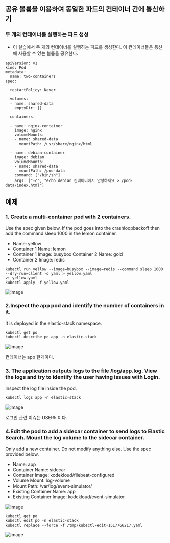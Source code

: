## 공유 볼륨을 이용하여 동일한 파드의 컨테이너 간에 통신하기

### 두 개의 컨테이너를 실행하는 파드 생성
- 이 실습에서 두 개의 컨테이너를 실행하는 파드를 생성한다. 이 컨테이너들은 통신에 사용할 수 있는 볼륨을 공유한다.

```
apiVersion: v1
kind: Pod
metadata:
  name: two-containers
spec:

  restartPolicy: Never

  volumes:
  - name: shared-data
    emptyDir: {}

  containers:

  - name: nginx-container
    image: nginx
    volumeMounts:
    - name: shared-data
      mountPath: /usr/share/nginx/html

  - name: debian-container
    image: debian
    volumeMounts:
    - name: shared-data
      mountPath: /pod-data
    command: ["/bin/sh"]
    args: ["-c", "echo debian 컨테이너에서 안녕하세요 > /pod-data/index.html"]
```







## 예제

### 1. Create a multi-container pod with 2 containers.
Use the spec given below.
If the pod goes into the crashloopbackoff then add the command sleep 1000 in the lemon container.


- Name: yellow
- Container 1 Name: lemon
- Container 1 Image: busybox
 Container 2 Name: gold
- Container 2 Image: redis

```
kubectl run yellow --image=busybox --image=redis --command sleep 1000 --dry-run=client -o yaml > yellow.yaml
vi yellow.yaml
kubectl apply -f yellow.yaml
```
![image](https://user-images.githubusercontent.com/81672260/169929260-6a8b1401-8123-49ad-8f85-412a5273be01.png)

### 2.Inspect the app pod and identify the number of containers in it.
It is deployed in the elastic-stack namespace.

```
kubectl get po
kubectl describe po app -n elastic-stack
```
![image](https://user-images.githubusercontent.com/81672260/169948788-bedbef66-ae1c-4ced-ab06-b8bfc717f860.png)

컨테이너는 app 한개이다.

### 3. The application outputs logs to the file /log/app.log. View the logs and try to identify the user having issues with Login.
Inspect the log file inside the pod.

```
kubectl logs app -n elastic-stack
```

![image](https://user-images.githubusercontent.com/81672260/169949417-fc68f135-e10b-4f25-85fb-09247abd56ef.png)

로그인 관련 이슈는 USER5 이다.

### 4.Edit the pod to add a sidecar container to send logs to Elastic Search. Mount the log volume to the sidecar container.
Only add a new container. Do not modify anything else. Use the spec provided below.


- Name: app
- Container Name: sidecar
- Container Image: kodekloud/filebeat-configured
- Volume Mount: log-volume
- Mount Path: /var/log/event-simulator/
- Existing Container Name: app
- Existing Container Image: kodekloud/event-simulator

![image](https://user-images.githubusercontent.com/81672260/169949715-689b5a01-eec2-4c80-b747-98e673cf4137.png)


```
kubectl get po
kubectl edit po -n elastic-stack
kubectl replace --force -f /tmp/kubectl-edit-1517766217.yaml
```

![image](https://user-images.githubusercontent.com/81672260/169952107-1c4e4495-960d-41c2-97a7-134f2d4397e5.png)

